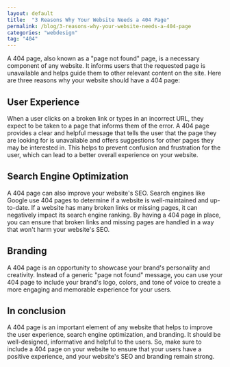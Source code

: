 ```yaml
---
layout: default
title:  "3 Reasons Why Your Website Needs a 404 Page"
permalink: /blog/3-reasons-why-your-website-needs-a-404-page
categories: "webdesign"
tag: "404"
---
```


A 404 page, also known as a "page not found" page, is a necessary component of any website. It informs users that the requested page is unavailable and helps guide them to other relevant content on the site. Here are three reasons why your website should have a 404 page:

## User Experience

When a user clicks on a broken link or types in an incorrect URL, they expect to be taken to a page that informs them of the error. A 404 page provides a clear and helpful message that tells the user that the page they are looking for is unavailable and offers suggestions for other pages they may be interested in. This helps to prevent confusion and frustration for the user, which can lead to a better overall experience on your website.

## Search Engine Optimization

A 404 page can also improve your website's SEO. Search engines like Google use 404 pages to determine if a website is well-maintained and up-to-date. If a website has many broken links or missing pages, it can negatively impact its search engine ranking. By having a 404 page in place, you can ensure that broken links and missing pages are handled in a way that won't harm your website's SEO.

## Branding

A 404 page is an opportunity to showcase your brand's personality and creativity. Instead of a generic "page not found" message, you can use your 404 page to include your brand's logo, colors, and tone of voice to create a more engaging and memorable experience for your users.

## In conclusion

A 404 page is an important element of any website that helps to improve the user experience, search engine optimization, and branding. It should be well-designed, informative and helpful to the users. So, make sure to include a 404 page on your website to ensure that your users have a positive experience, and your website's SEO and branding remain strong.